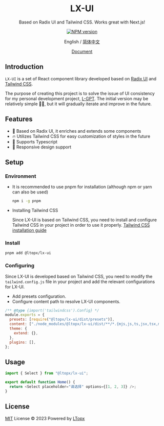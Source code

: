 <div align="center">
<h1>LX-UI</h1>
<p>Based on Radix UI and Tailwind CSS. Works great with Next.js!</p>
<p>
<a href="https://www.npmjs.com/package/@ltopx/lx-ui"><img src="https://img.shields.io/npm/v/@ltopx/lx-ui?color=38bdf8&amp;label=" alt="NPM version"></a>
</p>
<p>
English
/
<a href="./README_CN.md">简体中文</a> 
</p>
<p>
<a href="https://lx-ui.ltopx.com">Document</a> 
</p>
</div>

## Introduction

`LX-UI` is a set of React component library developed based on [Radix UI](https://www.radix-ui.com) and [Tailwind CSS](https://tailwindcss.com/).

The purpose of creating this project is to solve the issue of UI consistency for my personal development project, [L-GPT](https://chat.ltopx.com). The initial version may be relatively simple 🤣🤣, but it will gradually iterate and improve in the future.

## Features

- 💎 Based on Radix UI, it enriches and extends some components
- 🔥 Utilizes Tailwind CSS for easy customization of styles in the future
- 🎉 Supports Typescript
- 📱 Responsive design support

## Setup

### Environment

- It is recommended to use pnpm for installation (although npm or yarn can also be used)

  ```bash copy
  npm i -g pnpm
  ```

- Installing Tailwind CSS

  Since LX-UI is based on Tailwind CSS, you need to install and configure Tailwind CSS in your project in order to use it properly. [Tailwind CSS installation guide](https://tailwindcss.com/docs/installation)

### Install

```bash
pnpm add @ltopx/lx-ui
```

### Configuring

Since LX-UI is developed based on Tailwind CSS, you need to modify the `tailwind.config.js` file in your project and add the relevant configurations for LX-UI.

- Add presets configuration.
- Configure content path to resolve LX-UI components.

```js filename="tailwind.config.js" copy {3-4}
/** @type {import('tailwindcss').Config} */
module.exports = {
  presets: [require("@ltopx/lx-ui/dist/presets")],
  content: ["./node_modules/@ltopx/lx-ui/dist/**/*.{mjs,js,ts,jsx,tsx,mdx}"],
  theme: {
    extend: {},
  },
  plugins: [],
};
```

## Usage

```js copy
import { Select } from "@ltopx/lx-ui";

export default function Home() {
  return <Select placeholder="请选择" options={[1, 2, 3]} />;
}
```

## License

[MIT]() License © 2023 Powered by [LTopx](https://github.com/LTopx)
